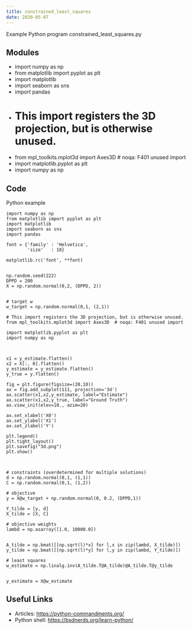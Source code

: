 ```yaml
---
title: constrained_least_squares
date: 2020-05-07
---
```

Example Python program constrained_least_squares.py

## Modules

* import numpy as np
* from matplotlib import pyplot as plt
* import matplotlib
* import seaborn as sns
* import pandas
* # This import registers the 3D projection, but is otherwise unused.
* from mpl_toolkits.mplot3d import Axes3D  # noqa: F401 unused import
* import matplotlib.pyplot as plt
* import numpy as np

## Code

Python example

    import numpy as np
    from matplotlib import pyplot as plt
    import matplotlib
    import seaborn as sns
    import pandas
    
    font = {'family' : 'Helvetica',
            'size'   : 18}
    
    matplotlib.rc('font', **font)
    
    
    np.random.seed(222)
    DPPD = 200
    X = np.random.normal(0,2, (DPPD, 2))
    
    
    # target w
    w_target = np.random.normal(0,1, (2,1))
    
    # This import registers the 3D projection, but is otherwise unused.
    from mpl_toolkits.mplot3d import Axes3D  # noqa: F401 unused import
    
    import matplotlib.pyplot as plt
    import numpy as np
    
    
    
    x1 = y_estimate.flatten()
    x2 = X[:, 0].flatten()
    y_estimate = y_estimate.flatten()
    y_true = y.flatten()
    
    fig = plt.figure(figsize=(20,10))
    ax = fig.add_subplot(111, projection='3d')
    ax.scatter(x1,x2,y_estimate, label="Estimate")
    ax.scatter(x1,x2,y_true, label="Ground Truth")
    ax.view_init(elev=10., azim=20)
    
    ax.set_xlabel('X0')
    ax.set_ylabel('X1')
    ax.set_zlabel('Y')
    
    plt.legend()
    plt.tight_layout()
    plt.savefig("3d.png")
    plt.show()
    
    
    
    # constraints (overdetermined for multiple solutions)
    d = np.random.normal(0,1, (1,1))
    C = np.random.normal(0,1, (1,2))
    
    # objective
    y = X@w_target + np.random.normal(0, 0.2, (DPPD,1))
    
    Y_tilde = [y, d]
    X_tilde = [X, C]
    
    # objective weights
    lambd = np.asarray([1.0, 10000.0])
    
    
    A_tilde = np.bmat([[np.sqrt(l)*x] for l,x in zip(lambd, X_tilde)])
    y_tilde = np.bmat([[np.sqrt(l)*y] for l,y in zip(lambd, Y_tilde)])
    
    # least squares
    w_estimate = np.linalg.inv(A_tilde.T@A_tilde)@A_tilde.T@y_tilde
    
    
    y_estimate = X@w_estimate
    

## Useful Links

- Articles: https://python-commandments.org/
- Python shell: https://bsdnerds.org/learn-python/
